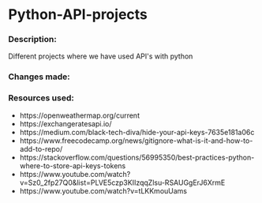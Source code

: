 # Python-API-projects
<h3>Description: </h3>
Different projects where we have used API's with python

<h3>Changes made: </h3>


<h3>Resources used: </h3>
<ul>
  <li>https://openweathermap.org/current</li>
  <li>https://exchangeratesapi.io/</li>
  <li>https://medium.com/black-tech-diva/hide-your-api-keys-7635e181a06c </li>
  <li>https://www.freecodecamp.org/news/gitignore-what-is-it-and-how-to-add-to-repo/ </li>
  <li>https://stackoverflow.com/questions/56995350/best-practices-python-where-to-store-api-keys-tokens </li>
<li>  https://www.youtube.com/watch?v=Sz0_2fp27Q0&list=PLVE5czp3KIIzqqZlsu-RSAUGgErJ6XrmE</li> 
<li>https://www.youtube.com/watch?v=tLKKmouUams</li>
</ul>
